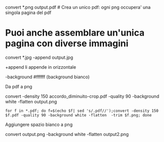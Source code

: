 convert *.png output.pdf # Crea un unico pdf: ogni png occupera' una singola pagina del pdf 

# Puoi anche assemblare un'unica pagina con diverse immagini
convert *.jpg -append output.jpg 

+append li appende in orizzontale 

-background #ffffff (background bianco)

Da pdf a png

convert -density 150 accordo_diminuito-crop.pdf -quality 90 -background white -flatten output.png

```
for f in *.pdf; do f=$(echo $f| sed 's/.pdf//');convert -density 150 $f.pdf -quality 90 -background white -flatten  -trim $f.png; done
```
Aggiungere spazio bianco a png

convert output.png -background white -flatten output2.png
